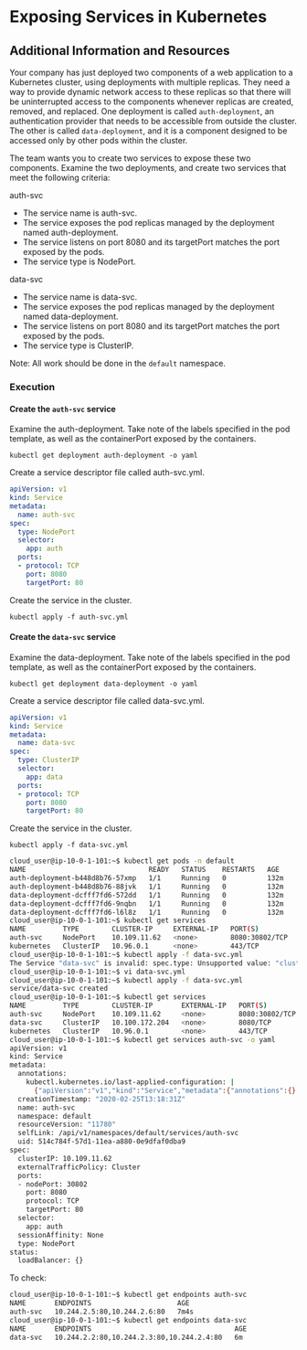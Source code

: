 #  Exposing Services in Kubernetes      
      
## Additional Information and Resources       
    
    
Your company has just deployed two components of a web application to a Kubernetes cluster, using deployments with multiple replicas. They need a way to provide dynamic network access to these replicas so that there will be uninterrupted access to the components whenever replicas are created, removed, and replaced. One deployment is called ```auth-deployment```, an authentication provider that needs to be accessible from outside the cluster. The other is called ```data-deployment```, and it is a component designed to be accessed only by other pods within the cluster.    
    
The team wants you to create two services to expose these two components. Examine the two deployments, and create two services that meet the following criteria:      
      
auth-svc      
    
-  The service name is auth-svc.    
-  The service exposes the pod replicas managed by the deployment named auth-deployment.    
-  The service listens on port 8080 and its targetPort matches the port exposed by the pods.    
-  The service type is NodePort.    
    
data-svc    
    
-  The service name is data-svc.    
-  The service exposes the pod replicas managed by the deployment named data-deployment.    
-  The service listens on port 8080 and its targetPort matches the port exposed by the pods.    
-  The service type is ClusterIP.    
    
Note: All work should be done in the ```default``` namespace.    
    
    
### Execution      
    
#### Create the `auth-svc` service    
  
Examine the auth-deployment. Take note of the labels specified in the pod template, as well as the containerPort exposed by the containers.    
  
```kubectl get deployment auth-deployment -o yaml```  
  
Create a service descriptor file called auth-svc.yml.  
  
```yaml  
apiVersion: v1  
kind: Service  
metadata:  
  name: auth-svc  
spec:  
  type: NodePort  
  selector:  
    app: auth  
  ports:  
  - protocol: TCP  
    port: 8080  
    targetPort: 80  
```  
  
Create the service in the cluster.    
  
```kubectl apply -f auth-svc.yml```  
  
#### Create the `data-svc` service    
  
Examine the data-deployment. Take note of the labels specified in the pod template, as well as the containerPort exposed by the containers.  
  
```kubectl get deployment data-deployment -o yaml```  
  
Create a service descriptor file called data-svc.yml.  
  
```yaml  
apiVersion: v1  
kind: Service  
metadata:  
  name: data-svc  
spec:  
  type: ClusterIP  
  selector:  
    app: data  
  ports:  
  - protocol: TCP  
    port: 8080  
    targetPort: 80  
```  
Create the service in the cluster.    
  
```kubectl apply -f data-svc.yml```

  

```bash
cloud_user@ip-10-0-1-101:~$ kubectl get pods -n default
NAME                              READY   STATUS    RESTARTS   AGE
auth-deployment-b448d8b76-57xmp   1/1     Running   0          132m
auth-deployment-b448d8b76-88jvk   1/1     Running   0          132m
data-deployment-dcfff7fd6-572dd   1/1     Running   0          132m
data-deployment-dcfff7fd6-9nqbn   1/1     Running   0          132m
data-deployment-dcfff7fd6-l6l8z   1/1     Running   0          132m
cloud_user@ip-10-0-1-101:~$ kubectl get services
NAME         TYPE        CLUSTER-IP     EXTERNAL-IP   PORT(S)          AGE
auth-svc     NodePort    10.109.11.62   <none>        8080:30802/TCP   25s
kubernetes   ClusterIP   10.96.0.1      <none>        443/TCP          133m
cloud_user@ip-10-0-1-101:~$ kubectl apply -f data-svc.yml
The Service "data-svc" is invalid: spec.type: Unsupported value: "clusterIP": supported values: "ClusterIP", "ExternalName", "LoadBalancer", "NodePort"
cloud_user@ip-10-0-1-101:~$ vi data-svc.yml
cloud_user@ip-10-0-1-101:~$ kubectl apply -f data-svc.yml
service/data-svc created
cloud_user@ip-10-0-1-101:~$ kubectl get services
NAME         TYPE        CLUSTER-IP       EXTERNAL-IP   PORT(S)          AGE
auth-svc     NodePort    10.109.11.62     <none>        8080:30802/TCP   75s
data-svc     ClusterIP   10.100.172.204   <none>        8080/TCP         5s
kubernetes   ClusterIP   10.96.0.1        <none>        443/TCP          133m
cloud_user@ip-10-0-1-101:~$ kubectl get services auth-svc -o yaml
apiVersion: v1
kind: Service
metadata:
  annotations:
    kubectl.kubernetes.io/last-applied-configuration: |
      {"apiVersion":"v1","kind":"Service","metadata":{"annotations":{},"name":"auth-svc","namespace":"default"},"spec":{"ports":[{"port":8080,"protocol":"TCP","targetPort":80}],"selector":{"app":"auth"},"type":"NodePort"}}
  creationTimestamp: "2020-02-25T13:18:31Z"
  name: auth-svc
  namespace: default
  resourceVersion: "11780"
  selfLink: /api/v1/namespaces/default/services/auth-svc
  uid: 514c784f-57d1-11ea-a880-0e9dfaf0dba9
spec:
  clusterIP: 10.109.11.62
  externalTrafficPolicy: Cluster
  ports:
  - nodePort: 30802
    port: 8080
    protocol: TCP
    targetPort: 80
  selector:
    app: auth
  sessionAffinity: None
  type: NodePort
status:
  loadBalancer: {}
```

To check:  

```bash
cloud_user@ip-10-0-1-101:~$ kubectl get endpoints auth-svc
NAME       ENDPOINTS                     AGE
auth-svc   10.244.2.5:80,10.244.2.6:80   7m4s
cloud_user@ip-10-0-1-101:~$ kubectl get endpoints data-svc
NAME       ENDPOINTS                                   AGE
data-svc   10.244.2.2:80,10.244.2.3:80,10.244.2.4:80   6m
```